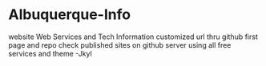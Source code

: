# Albuquerque-Info
website
Web Services and Tech Information 
customized url thru github
first page and repo check
published sites on github server using all free services and theme -Jkyl
